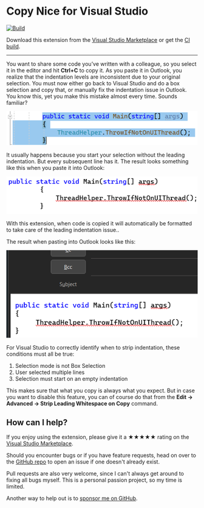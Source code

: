 [marketplace]: https://marketplace.visualstudio.com/items?itemName=MadsKristensen.CopyNice
[vsixgallery]: http://vsixgallery.com/extension/CopyNice.1f9c7576-432f-484b-bfd1-4ce7f6f4ccf4/
[repo]:https://github.com/madskristensen/CopyNice

# Copy Nice for Visual Studio

[![Build](https://github.com/madskristensen/CopyNice/actions/workflows/build.yaml/badge.svg)](https://github.com/madskristensen/CopyNice/actions/workflows/build.yaml)

Download this extension from the [Visual Studio Marketplace][marketplace]
or get the [CI build][vsixgallery].

--------------------------------------

You want to share some code you’ve written with a colleague, so you select it in the editor and hit **Ctrl+C** to copy it. As you paste it in Outlook, you realize that the indentation levels are inconsistent due to your original selection. You must now either go back to Visual Studio and do a box selection  and copy that, or manually fix the indentation issue in Outlook. You know this, yet you make this mistake almost every time. Sounds familiar?

![Selection](art/selection.png)

It usually happens because you start your selection without the leading indentation. But every subsequent line has it. The result looks something like this when you paste it into Outlook:

![Paste poorly formatted](art/paste-bad.png)

With this extension, when code is copied it will automatically be formatted to take care of the leading indentation issue.. 

The result when pasting into Outlook looks like this:

![Paste well-formatted](art/paste-good.png)

For Visual Studio to correctly identify when to strip indentation, these conditions must all be true:

1.	Selection mode is not Box Selection
2.	User selected multiple lines
3.	Selection must start on an empty indentation

This makes sure that what you copy is always what you expect. But in case you want to disable this feature, you can of course do that from the **Edit -> Advanced -> Strip Leading Whitespace on Copy** command.


## How can I help?
If you enjoy using the extension, please give it a ★★★★★ rating on the [Visual Studio Marketplace][marketplace].

Should you encounter bugs or if you have feature requests, head on over to the [GitHub repo][repo] to open an issue if one doesn't already exist.

Pull requests are also very welcome, since I can't always get around to fixing all bugs myself. This is a personal passion project, so my time is limited.

Another way to help out is to [sponsor me on GitHub](https://github.com/sponsors/madskristensen).
